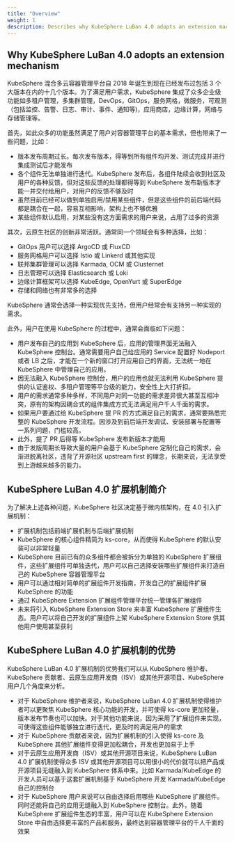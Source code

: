 ```yaml
---
title: "Overview"
weight: 1
description: Describes why KubeSphere LuBan 4.0 adopts an extension machanism and how developers can benefit from it.
---
```


## Why KubeSphere LuBan 4.0 adopts an extension mechanism

KubeSphere 混合多云容器管理平台自 2018 年诞生到现在已经发布过包括 3 个大版本在内的十几个版本。为了满足用户需求，KubeSphere 集成了众多企业级功能如多租户管理，多集群管理，DevOps，GitOps，服务网格，微服务，可观测（包括监控、告警、日志、审计、事件、通知等)，应用商店，边缘计算，网络与存储管理等。

首先，如此众多的功能虽然满足了用户对容器管理平台的基本需求，但也带来了一些问题，比如：

- 版本发布周期过长。每次发布版本，得等到所有组件均开发、测试完成并进行集成测试后才能发布
- 各个组件无法单独进行迭代。KubeSphere 发布后，各组件陆续会收到社区及用户的各种反馈，但对这些反馈的处理都得等到 KubeSphere 发布新版本才能一并交付给用户，对用户的反馈不够及时
- 虽然目前已经可以做到单独启用/禁用某些组件，但是这些组件的前后端代码都是耦合在一起，容易互相影响，架构上也不够优雅
- 某些组件默认启用，对某些没有这方面需求的用户来说，占用了过多的资源

其次，云原生社区的创新非常活跃。通常同一个领域会有多种选择，比如：

- GitOps 用户可以选择 ArgoCD 或 FluxCD
- 服务网格用户可以选择 Istio 或 Linkerd 或其他实现
- 联邦集群管理可以选择 Karmada, OCM 或 Clusternet
- 日志管理可以选择 Elasticsearch 或 Loki
- 边缘计算框架可以选择 KubeEdge, OpenYurt 或 SuperEdge
- 存储和网络也有非常多的选择

KubeSphere 通常会选择一种实现优先支持，但用户经常会有支持另一种实现的需求。

此外，用户在使用 KubeSphere 的过程中，通常会面临如下问题：

- 用户发布自己的应用到 KubeSphere 后，应用的管理界面无法融入 KubeSphere 控制台。通常需要用户自己给应用的 Service 配置好 Nodeport 或者 LB 之后，才能在一个新的窗口打开应用自己的界面，无法统一地在 KubeSphere 中管理自己的应用。
- 因无法融入 KubeSphere 控制台，用户的应用也就无法利用 KubeSphere 提供的认证鉴权、多租户管理等平台级的能力，安全性上大打折扣。
- 用户的需求通常多种多样，不同用户对同一功能的需求差异很大甚至互相冲突，原有的架构因耦合式的组件集成方式无法满足用户千人千面的需求。
- 如果用户要通过给 KubeSphere 提 PR 的方式满足自己的需求，通常要熟悉完整的 KubeSphere 开发流程。因涉及到前后端开发调试、安装部署与配置等一系列问题，门槛较高。
- 此外，提了 PR 后得等 KubeSphere 发布新版本才能用
- 由于发版周期长导致大量的用户会基于 KubeSphere 定制化自己的需求，会渐进脱离社区，违背了开源社区 upstream first 的理念，长期来说，无法享受到上游越来越多的能力。

## KubeSphere LuBan 4.0 扩展机制简介

为了解决上述各种问题，KubeSphere 社区决定基于微内核架构，在 4.0 引入扩展机制：

- 扩展机制包括前端扩展机制与后端扩展机制
- KubeSphere 的核心组件精简为 ks-core，从而使得 KubeSphere 的默认安装可以非常轻量
- KubeSphere 目前已有的众多组件都会被拆分为单独的 KubeSphere 扩展组件，这些扩展组件可单独迭代，用户可以自己选择安装哪些扩展组件来打造自己的 KubeSphere 容器管理平台
- 用户可以通过相对简单的扩展组件开发指南，开发自己的扩展组件扩展 KubeSphere 的功能
- 通过 KubeSphere Extension 扩展组件管理平台统一管理各扩展组件
- 未来将引入 KubeSphere Extension Store 来丰富 KubeSphere 扩展组件生态。用户可以将自己开发的扩展组件上架 KubeSphere Extension Store 供其他用户使用甚至获利

## KubeSphere LuBan 4.0 扩展机制的优势

KubeSphere LuBan 4.0 扩展机制的优势我们可以从 KubeSphere 维护者、KubeSphere 贡献者、云原生应用开发商（ISV）或其他开源项目、KubeSphere 用户几个角度来分析。

- 对于 KubeSphere 维护者来说，KubeSphere LuBan 4.0 扩展机制使得维护者可以更聚焦 KubeSphere 核心功能的开发，并可使得 ks-core 更加轻量，版本发布节奏也可以加快。对于其他功能来说，因为采用了扩展组件来实现，可使得这些组件能够独立进行迭代，更及时的满足用户的需求
- 对于 KubeSphere·贡献者来说，因为扩展机制的引入使得 ks-core 及 KubeSphere 其他扩展组件变得更加松耦合，开发也更加易于上手
- 对于云原生应用开发商（ISV）或其他开源项目来说，KubeSphere LuBan 4.0 扩展机制使得众多 ISV 或其他开源项目可以用很小的代价就可以把产品或开源项目无缝融入到 KubeSphere 体系中来。比如 Karmada/KubeEdge 的开发人员可以基于这套扩展机制基于 KubeSphere 开发 Karmada/KubeEdge 自己的控制台
- 对于 KubeSphere 用户来说可以自由选择启用哪些 KubeSphere 扩展组件。同时还能将自己的应用无缝融入到 KubeSphere 控制台。此外，随着 KubeSphere 扩展组件生态的丰富，用户可以在 KubeSphere Extension Store 中自由选择更丰富的产品和服务，最终达到容器管理平台的千人千面的效果